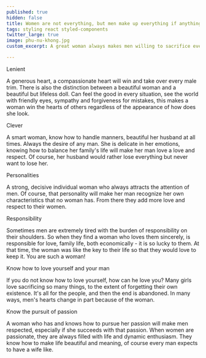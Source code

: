 ```yaml
---
published: true
hidden: false
title: Women are not everything, but men make up everything if anything
tags: styling react styled-components
twitter_large: true
image: phu-nu-khong.jpg
custom_excerpt: A great woman always makes men willing to sacrifice everything to give them all their love ...

---
```


Lenient

A generous heart, a compassionate heart will win and take over every male trim. There is also the distinction between a beautiful woman and a beautiful but lifeless doll. Can feel the good in every situation, see the world with friendly eyes, sympathy and forgiveness for mistakes, this makes a woman win the hearts of others regardless of the appearance of how does she look.

Clever

A smart woman, know how to handle manners, beautiful her husband at all times. Always the desire of any man. She is delicate in her emotions, knowing how to balance her family's life will make her man love a love and respect. Of course, her husband would rather lose everything but never want to lose her.

Personalities

A strong, decisive individual woman who always attracts the attention of men. Of course, that personality will make her man recognize her own characteristics that no woman has. From there they add more love and respect to their women.

Responsibility

Sometimes men are extremely tired with the burden of responsibility on their shoulders. So when they find a woman who loves them sincerely, is responsible for love, family life, both economically - it is so lucky to them. At that time, the woman was like the key to their life so that they would love to keep it. You are such a woman!

Know how to love yourself and your man

If you do not know how to love yourself, how can he love you? Many girls love sacrificing so many things, to the extent of forgetting their own existence. It's all for the people, and then the end is abandoned. In many ways, men's hearts change in part because of the woman.

Know the pursuit of passion

A woman who has and knows how to pursue her passion will make men respected, especially if she succeeds with that passion. When women are passionate, they are always filled with life and dynamic enthusiasm. They know how to make life beautiful and meaning, of course every man expects to have a wife like.
